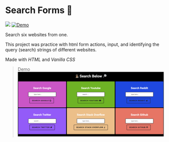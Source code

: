 # Search Forms :mag_right: 

![](https://img.shields.io/github/languages/top/nanifour/search-forms?style=for-the-badge)        [![Demo](https://img.shields.io/badge/Demo-informational?style=for-the-badge&logo=github)](https://nanifour.github.io/search-forms/)

Search six websites from one. 

This project was practice with html form actions, input, and identifying the query (search) strings of different websites.

Made with *HTML* and  *Vanilla CSS*

>Demo
![Screenshot](images/screenshot.png)
